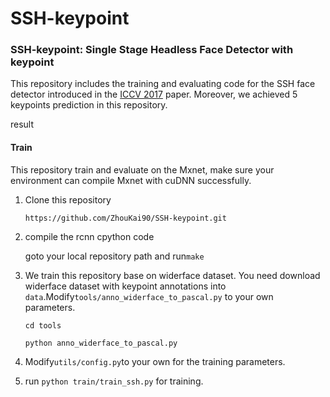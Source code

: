 # SSH-keypoint
### SSH-keypoint: Single Stage Headless Face Detector with keypoint

This repository includes the training and evaluating code for the SSH face detector introduced in the [ICCV 2017](https://arxiv.org/abs/1708.03979) paper. Moreover, we achieved 5 keypoints prediction in this repository. 

result

#### Train

This repository train and evaluate on the Mxnet, make sure your environment can compile Mxnet with cuDNN successfully.

1. Clone this repository

   `https://github.com/ZhouKai90/SSH-keypoint.git`

2. compile the rcnn cpython code

   goto your local repository path and run`make`

3. We train this repository base on widerface dataset. You need download widerface dataset with keypoint annotations into `data`.Modify`tools/anno_widerface_to_pascal.py` to your own parameters.

   `cd tools`

   `python anno_widerface_to_pascal.py`

4. Modify`utils/config.py`to your own for the training parameters.

5. run `python train/train_ssh.py` for training.

   

